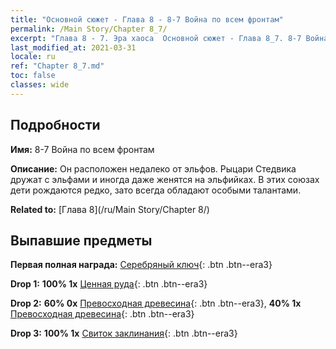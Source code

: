 ```yaml
---
title: "Основной сюжет - Глава 8 - 8-7 Война по всем фронтам"
permalink: /Main Story/Chapter 8_7/
excerpt: "Глава 8 - 7. Эра хаоса  Основной сюжет - Глава 8_7. 8-7 Война по всем фронтам"
last_modified_at: 2021-03-31
locale: ru
ref: "Chapter 8_7.md"
toc: false
classes: wide
---
```


## Подробности

 **Имя:** 8-7 Война по всем фронтам

 **Описание:** Он расположен недалеко от эльфов. Рыцари Стедвика дружат с эльфами и иногда даже женятся на эльфийках. В этих союзах дети рождаются редко, зато всегда обладают особыми талантами.

 **Related to:** [Глава 8](/ru/Main Story/Chapter 8/)

## Выпавшие предметы

 **Первая полная награда:** [Серебряный ключ](/ru/Items/con_693/){: .btn .btn--era3}

 **Drop 1:** **100% 1x** [Ценная руда](/ru/Items/mat_26/){: .btn .btn--era3}

 **Drop 2:** **60% 0x** [Превосходная древесина](/ru/Items/mat_20/){: .btn .btn--era3}, **40% 1x** [Превосходная древесина](/ru/Items/mat_20/){: .btn .btn--era3}

 **Drop 3:** **100% 1x** [Свиток заклинания](/ru/Items/con_694/){: .btn .btn--era3}

